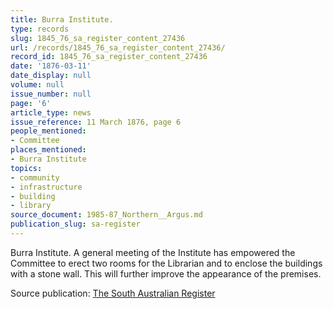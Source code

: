 ```yaml
---
title: Burra Institute.
type: records
slug: 1845_76_sa_register_content_27436
url: /records/1845_76_sa_register_content_27436/
record_id: 1845_76_sa_register_content_27436
date: '1876-03-11'
date_display: null
volume: null
issue_number: null
page: '6'
article_type: news
issue_reference: 11 March 1876, page 6
people_mentioned:
- Committee
places_mentioned:
- Burra Institute
topics:
- community
- infrastructure
- building
- library
source_document: 1985-87_Northern__Argus.md
publication_slug: sa-register
---
```


Burra Institute.  A general meeting of the Institute has empowered the Committee to erect two rooms for the Librarian and to enclose the buildings with a stone wall.  This will further improve the appearance of the premises.

Source publication: [The South Australian Register](/publications/sa-register/)
